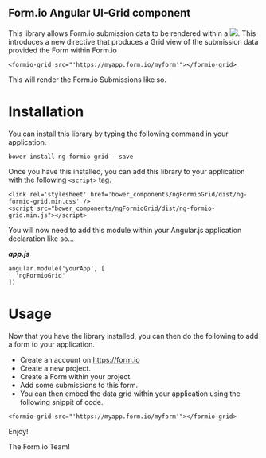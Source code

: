 Form.io Angular UI-Grid component
--------------------------------------------
This library allows Form.io submission data to be rendered within a ![](http://ui-grid.info/). This introduces a new
directive that produces a Grid view of the submission data provided the Form within Form.io

```
<formio-grid src="'https://myapp.form.io/myform'"></formio-grid>
```

This will render the Form.io Submissions like so.



Installation
===================
You can install this library by typing the following command in your application.

```
bower install ng-formio-grid --save
```

Once you have this installed, you can add this library to your application with the following ```<script>``` tag.

```
<link rel='stylesheet' href='bower_components/ngFormioGrid/dist/ng-formio-grid.min.css' />
<script src="bower_components/ngFormioGrid/dist/ng-formio-grid.min.js"></script>
```

You will now need to add this module within your Angular.js application declaration like so...

***app.js***
```
angular.module('yourApp', [
  'ngFormioGrid'
])
```

Usage
====================
Now that you have the library installed, you can then do the following to add a form to your application.

  - Create an account on https://form.io
  - Create a new project.
  - Create a Form within your project.
  - Add some submissions to this form.
  - You can then embed the data grid within your application using the following snippit of code.
  
  ```<formio-grid src="'https://myapp.form.io/myform'"></formio-grid>```

Enjoy!

The Form.io Team!
